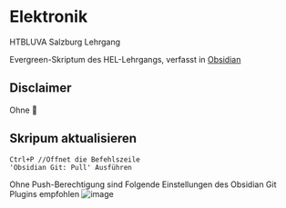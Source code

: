 # Elektronik
HTBLUVA Salzburg Lehrgang

Evergreen-Skriptum des HEL-Lehrgangs, verfasst in [Obsidian](https://obsidian.md/)

## Disclaimer
Ohne 🔫

## Skripum aktualisieren
```
Ctrl+P //Öffnet die Befehlszeile
'Obsidian Git: Pull' Ausführen
```
Ohne Push-Berechtigung sind Folgende Einstellungen des Obsidian Git Plugins empfohlen
![image](https://user-images.githubusercontent.com/55248627/203434871-61b2e95f-2ac9-47c4-ab18-c2e13998bd1f.png)
